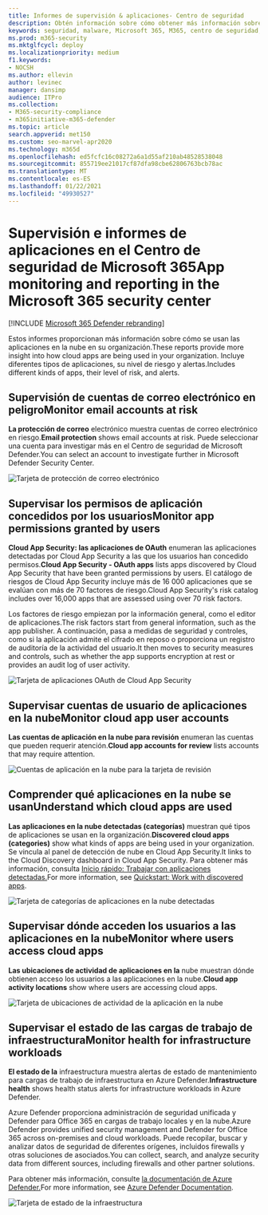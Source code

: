```yaml
---
title: Informes de supervisión & aplicaciones- Centro de seguridad
description: Obtén información sobre cómo obtener más información sobre el uso de aplicaciones en la nube en tu organización. Incluye diferentes tipos de aplicaciones, su nivel de riesgo y alertas.
keywords: seguridad, malware, Microsoft 365, M365, centro de seguridad, monitor, informe, aplicaciones
ms.prod: m365-security
ms.mktglfcycl: deploy
ms.localizationpriority: medium
f1.keywords:
- NOCSH
ms.author: ellevin
author: levinec
manager: dansimp
audience: ITPro
ms.collection:
- M365-security-compliance
- m365initiative-m365-defender
ms.topic: article
search.appverid: met150
ms.custom: seo-marvel-apr2020
ms.technology: m365d
ms.openlocfilehash: ed5fcfc16c08272a6a1d55af210ab48528538048
ms.sourcegitcommit: 855719ee21017cf87dfa98cbe62806763bcb78ac
ms.translationtype: MT
ms.contentlocale: es-ES
ms.lasthandoff: 01/22/2021
ms.locfileid: "49930527"
---
```

# <a name="app-monitoring-and-reporting-in-the-microsoft-365-security-center"></a><span data-ttu-id="d48d2-105">Supervisión e informes de aplicaciones en el Centro de seguridad de Microsoft 365</span><span class="sxs-lookup"><span data-stu-id="d48d2-105">App monitoring and reporting in the Microsoft 365 security center</span></span>

[!INCLUDE [Microsoft 365 Defender rebranding](../includes/microsoft-defender.md)]


<span data-ttu-id="d48d2-106">Estos informes proporcionan más información sobre cómo se usan las aplicaciones en la nube en su organización.</span><span class="sxs-lookup"><span data-stu-id="d48d2-106">These reports provide more insight into how cloud apps are being used in your organization.</span></span> <span data-ttu-id="d48d2-107">Incluye diferentes tipos de aplicaciones, su nivel de riesgo y alertas.</span><span class="sxs-lookup"><span data-stu-id="d48d2-107">Includes different kinds of apps, their level of risk, and alerts.</span></span>

## <a name="monitor-email-accounts-at-risk"></a><span data-ttu-id="d48d2-108">Supervisión de cuentas de correo electrónico en peligro</span><span class="sxs-lookup"><span data-stu-id="d48d2-108">Monitor email accounts at risk</span></span>

<span data-ttu-id="d48d2-109">**La protección de correo** electrónico muestra cuentas de correo electrónico en riesgo.</span><span class="sxs-lookup"><span data-stu-id="d48d2-109">**Email protection** shows email accounts at risk.</span></span> <span data-ttu-id="d48d2-110">Puede seleccionar una cuenta para investigar más en el Centro de seguridad de Microsoft Defender.</span><span class="sxs-lookup"><span data-stu-id="d48d2-110">You can select an account to investigate further in Microsoft Defender Security Center.</span></span>

![Tarjeta de protección de correo electrónico](../../media/email-protection.png)

## <a name="monitor-app-permissions-granted-by-users"></a><span data-ttu-id="d48d2-112">Supervisar los permisos de aplicación concedidos por los usuarios</span><span class="sxs-lookup"><span data-stu-id="d48d2-112">Monitor app permissions granted by users</span></span>

<span data-ttu-id="d48d2-113">**Cloud App Security: las aplicaciones de OAuth** enumeran las aplicaciones detectadas por Cloud App Security a las que los usuarios han concedido permisos.</span><span class="sxs-lookup"><span data-stu-id="d48d2-113">**Cloud App Security - OAuth apps** lists apps discovered by Cloud App Security that have been granted permissions by users.</span></span> <span data-ttu-id="d48d2-114">El catálogo de riesgos de Cloud App Security incluye más de 16 000 aplicaciones que se evalúan con más de 70 factores de riesgo.</span><span class="sxs-lookup"><span data-stu-id="d48d2-114">Cloud App Security's risk catalog includes over 16,000 apps that are assessed using over 70 risk factors.</span></span>

<span data-ttu-id="d48d2-115">Los factores de riesgo empiezan por la información general, como el editor de aplicaciones.</span><span class="sxs-lookup"><span data-stu-id="d48d2-115">The risk factors start from general information, such as the app publisher.</span></span> <span data-ttu-id="d48d2-116">A continuación, pasa a medidas de seguridad y controles, como si la aplicación admite el cifrado en reposo o proporciona un registro de auditoría de la actividad del usuario.</span><span class="sxs-lookup"><span data-stu-id="d48d2-116">It then moves to security measures and controls, such as whether the app supports encryption at rest or provides an audit log of user activity.</span></span>

![Tarjeta de aplicaciones OAuth de Cloud App Security](../../media/cloud-app-security-oauth-apps.png)

## <a name="monitor-cloud-app-user-accounts"></a><span data-ttu-id="d48d2-118">Supervisar cuentas de usuario de aplicaciones en la nube</span><span class="sxs-lookup"><span data-stu-id="d48d2-118">Monitor cloud app user accounts</span></span>

<span data-ttu-id="d48d2-119">**Las cuentas de aplicación en la nube para revisión** enumeran las cuentas que pueden requerir atención.</span><span class="sxs-lookup"><span data-stu-id="d48d2-119">**Cloud app accounts for review** lists accounts that may require attention.</span></span>

![Cuentas de aplicación en la nube para la tarjeta de revisión](../../media/cloud-app-accounts-for-review.png)

## <a name="understand-which-cloud-apps-are-used"></a><span data-ttu-id="d48d2-121">Comprender qué aplicaciones en la nube se usan</span><span class="sxs-lookup"><span data-stu-id="d48d2-121">Understand which cloud apps are used</span></span>

<span data-ttu-id="d48d2-122">**Las aplicaciones en la nube detectadas (categorías)** muestran qué tipos de aplicaciones se usan en la organización.</span><span class="sxs-lookup"><span data-stu-id="d48d2-122">**Discovered cloud apps (categories)** show what kinds of apps are being used in your organization.</span></span> <span data-ttu-id="d48d2-123">Se vincula al panel de detección de nube en Cloud App Security.</span><span class="sxs-lookup"><span data-stu-id="d48d2-123">It links to the Cloud Discovery dashboard in Cloud App Security.</span></span> <span data-ttu-id="d48d2-124">Para obtener más información, consulta [Inicio rápido: Trabajar con aplicaciones detectadas.](https://docs.microsoft.com/cloud-app-security/discovered-apps)</span><span class="sxs-lookup"><span data-stu-id="d48d2-124">For more information, see [Quickstart: Work with discovered apps](https://docs.microsoft.com/cloud-app-security/discovered-apps).</span></span>  

![Tarjeta de categorías de aplicaciones en la nube detectadas](../../media/discovered-cloud-apps-categories.png)

## <a name="monitor-where-users-access-cloud-apps"></a><span data-ttu-id="d48d2-126">Supervisar dónde acceden los usuarios a las aplicaciones en la nube</span><span class="sxs-lookup"><span data-stu-id="d48d2-126">Monitor where users access cloud apps</span></span>

<span data-ttu-id="d48d2-127">**Las ubicaciones de actividad de aplicaciones en la** nube muestran dónde obtienen acceso los usuarios a las aplicaciones en la nube.</span><span class="sxs-lookup"><span data-stu-id="d48d2-127">**Cloud app activity locations** show where users are accessing cloud apps.</span></span>

![Tarjeta de ubicaciones de actividad de la aplicación en la nube](../../media/cloud-app-activity-locations.png)

## <a name="monitor-health-for-infrastructure-workloads"></a><span data-ttu-id="d48d2-129">Supervisar el estado de las cargas de trabajo de infraestructura</span><span class="sxs-lookup"><span data-stu-id="d48d2-129">Monitor health for infrastructure workloads</span></span>

<span data-ttu-id="d48d2-130">**El estado de la** infraestructura muestra alertas de estado de mantenimiento para cargas de trabajo de infraestructura en Azure Defender.</span><span class="sxs-lookup"><span data-stu-id="d48d2-130">**Infrastructure health** shows health status alerts for infrastructure workloads in Azure Defender.</span></span>

<span data-ttu-id="d48d2-131">Azure Defender proporciona administración de seguridad unificada y Defender para Office 365 en cargas de trabajo locales y en la nube.</span><span class="sxs-lookup"><span data-stu-id="d48d2-131">Azure Defender provides unified security management and Defender for Office 365 across on-premises and cloud workloads.</span></span> <span data-ttu-id="d48d2-132">Puede recopilar, buscar y analizar datos de seguridad de diferentes orígenes, incluidos firewalls y otras soluciones de asociados.</span><span class="sxs-lookup"><span data-stu-id="d48d2-132">You can collect, search, and analyze security data from different sources, including firewalls and other partner solutions.</span></span>

<span data-ttu-id="d48d2-133">Para obtener más información, consulte [la documentación de Azure Defender.](https://docs.microsoft.com/azure/security-center/)</span><span class="sxs-lookup"><span data-stu-id="d48d2-133">For more information, see [Azure Defender Documentation](https://docs.microsoft.com/azure/security-center/).</span></span>

![Tarjeta de estado de la infraestructura](../../media/infrastructure-health.png)
